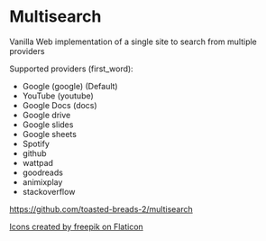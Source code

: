 # Multisearch
Vanilla Web implementation of a single site to search from multiple providers

Supported providers (first_word):
- Google (google) (Default)
- YouTube (youtube)
- Google Docs (docs)
- Google drive
- Google slides
- Google sheets
- Spotify
- github
- wattpad
- goodreads
- animixplay
- stackoverflow

https://github.com/toasted-breads-2/multisearch

[Icons created by freepik on Flaticon](https://www.flaticon.com/authors/freepik)
